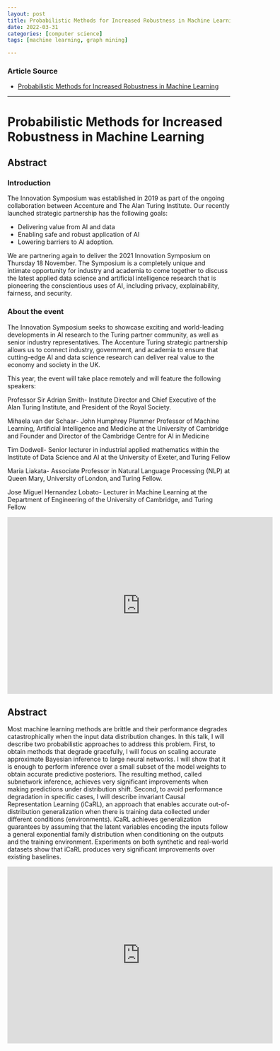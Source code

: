```yaml
---
layout: post
title: Probabilistic Methods for Increased Robustness in Machine Learning
date: 2022-03-31
categories: [computer science]
tags: [machine learning, graph mining]

---
```


### Article Source

* [Probabilistic Methods for Increased Robustness in Machine Learning](https://www.youtube.com/watch?v=Usr2JJkMeP0)


---

# Probabilistic Methods for Increased Robustness in Machine Learning


## Abstract

### Introduction

The Innovation Symposium was established in 2019 as part of the ongoing collaboration between Accenture and The Alan Turing Institute. Our recently launched strategic partnership has the following goals:

- Delivering value from AI and data
- Enabling safe and robust application of AI
- Lowering barriers to AI adoption.

We are partnering again to deliver the 2021 Innovation Symposium on Thursday 18 November. The Symposium is a completely unique and intimate opportunity for industry and academia to come together to discuss the latest applied data science and artificial intelligence research that is pioneering the conscientious uses of AI, including privacy, explainability, fairness, and security.

### About the event

The Innovation Symposium seeks to showcase exciting and world-leading developments in AI research to the Turing partner community, as well as senior industry representatives. The Accenture Turing strategic partnership allows us to connect industry, government, and academia to ensure that cutting-edge AI and data science research can deliver real value to the economy and society in the UK.

This year, the event will take place remotely and will feature the following speakers:

Professor Sir Adrian Smith- Institute Director and Chief Executive of the Alan Turing Institute, and President of the Royal Society.

Mihaela van der Schaar- John Humphrey Plummer Professor of Machine Learning, Artificial Intelligence and Medicine at the University of Cambridge and Founder and Director of the Cambridge Centre for AI in Medicine

Tim Dodwell- Senior lecturer in industrial applied mathematics within the Institute of Data Science and AI at the University of Exeter, and Turing Fellow

Maria Liakata- Associate Professor in Natural Language Processing (NLP) at Queen Mary, University of London, and Turing Fellow.

Jose Miguel Hernandez Lobato- Lecturer in Machine Learning at the Department of Engineering of the University of Cambridge, and Turing Fellow


<iframe width="600" height="400" src="https://www.youtube.com/embed/Usr2JJkMeP0" title="YouTube video player" frameborder="0" allow="accelerometer; autoplay; clipboard-write; encrypted-media; gyroscope; picture-in-picture" allowfullscreen></iframe>


## Abstract

Most machine learning methods are brittle and their performance degrades catastrophically when the input data distribution changes. In this talk, I will describe two probabilistic approaches to address this problem. First, to obtain methods that degrade gracefully, I will focus on scaling accurate approximate Bayesian inference to large neural networks. I will show that it is enough to perform inference over a small subset of the model weights to obtain accurate predictive posteriors. The resulting method, called subnetwork inference, achieves very significant improvements when making predictions under distribution shift. Second, to avoid performance degradation in specific cases, I will describe invariant Causal Representation Learning (iCaRL), an approach that enables accurate out-of-distribution generalization when there is training data collected under different conditions (environments). iCaRL achieves generalization guarantees by assuming that the latent variables encoding the inputs follow a general exponential family distribution when conditioning on the outputs and the training environment. Experiments on both synthetic and real-world datasets show that iCaRL produces very significant improvements over existing baselines.


<iframe width="600" height="400" src="https://www.youtube.com/embed/4ppFiyXJkiM" title="YouTube video player" frameborder="0" allow="accelerometer; autoplay; clipboard-write; encrypted-media; gyroscope; picture-in-picture" allowfullscreen></iframe>